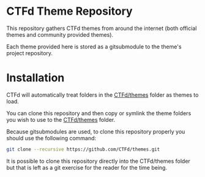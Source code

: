 # CTFd Theme Repository

This repository gathers CTFd themes from around the internet (both official themes and community provided themes). 

Each theme provided here is stored as a gitsubmodule to the theme's project repository. 

# Installation
CTFd will automatically treat folders in the [CTFd/themes](https://github.com/CTFd/CTFd/tree/master/CTFd/themes) folder as themes to load. 

You can clone this repository and then copy or symlink the theme folders you wish to use to the [CTFd/themes](https://github.com/CTFd/CTFd/tree/master/CTFd/themes) folder. 

Because gitsubmodules are used, to clone this repository properly you should use the following command:

```bash
git clone --recursive https://github.com/CTFd/themes.git
```

It is possible to clone this repository directly into the CTFd/themes folder but that is left as a git exercise for the reader for the time being. 
